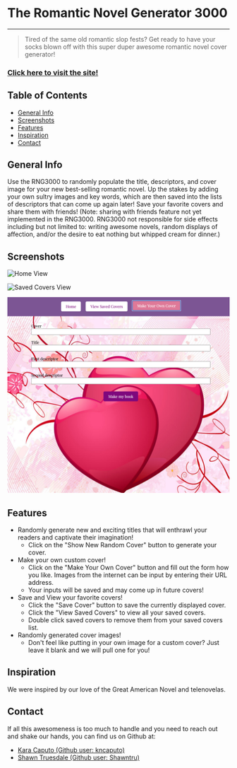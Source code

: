 # The Romantic Novel Generator 3000

---

> Tired of the same old romantic slop fests? Get ready to have your socks blown off with this super duper awesome romantic novel cover generator! 

### [Click here to visit the site!](https://shawntru.github.io/romcom/)
## Table of Contents

* [General Info](#general-info)
* [Screenshots](#screenshots)
* [Features](#features)
* [Inspiration](#inspiration)
* [Contact](#contact)

## General Info

Use the RNG3000 to randomly populate the title, descriptors, and cover image for your new best-selling romantic novel. Up the stakes by adding your own sultry images and key words, which are then saved into the lists of descriptors that can come up again later! Save your favorite covers and share them with friends! (Note: sharing with friends feature not yet implemented in the RNG3000. RNG3000 not responsible for side effects including but not limited to: writing awesome novels, random displays of affection, and/or the desire to eat nothing but whipped cream for dinner.)

## Screenshots

![Home View](./assets/homeView.png)

![Saved Covers View](./assets/savedCoversView.png)

![User Input Form View](./assets/formView.png)

## Features

* Randomly generate new and exciting titles that will enthrawl your readers and captivate their imagination! 
  * Click on the "Show New Random Cover" button to generate your cover.
* Make your own custom cover!
  * Click on the "Make Your Own Cover" button and fill out the form how you like. Images from the internet can be input by entering their URL address. 
  * Your inputs will be saved and may come up in future covers!
* Save and View your favorite covers!
  * Click the "Save Cover" button to save the currently displayed cover. 
  * Click the "View Saved Covers" to view all your saved covers.
  * Double click saved covers to remove them from your saved covers list.
* Randomly generated cover images!
  * Don't feel like putting in your own image for a custom cover? Just leave it blank and we will pull one for you!

## Inspiration

We were inspired by our love of the Great American Novel and telenovelas.

## Contact 

If all this awesomeness is too much to handle and you need to reach out and shake our hands, you can find us on Github at:

* [Kara Caputo (Github user: kncaputo)](https://github.com/kncaputo)
* [Shawn Truesdale (Github user: Shawntru)](https://github.com/Shawntru)





